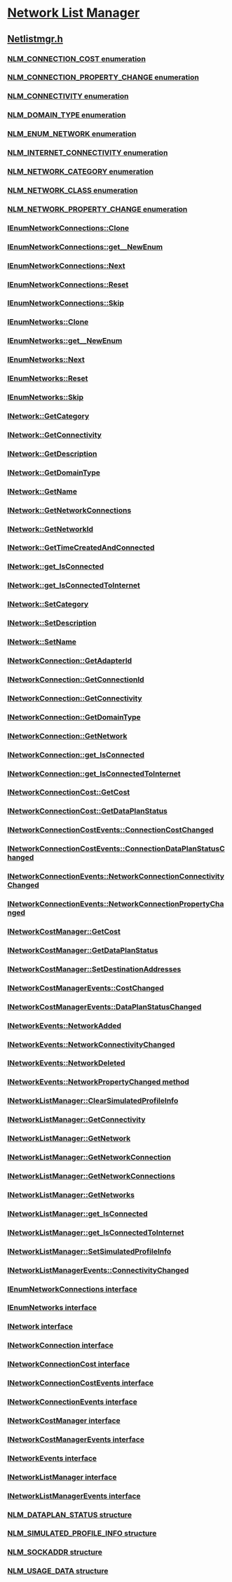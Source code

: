 # [Network List Manager](../_nla/index.md)
## [Netlistmgr.h](index.md)
### [NLM_CONNECTION_COST enumeration](../netlistmgr/ne-netlistmgr-nlm_connection_cost.md)
### [NLM_CONNECTION_PROPERTY_CHANGE enumeration](../netlistmgr/ne-netlistmgr-nlm_connection_property_change.md)
### [NLM_CONNECTIVITY enumeration](../netlistmgr/ne-netlistmgr-nlm_connectivity.md)
### [NLM_DOMAIN_TYPE enumeration](../netlistmgr/ne-netlistmgr-nlm_domain_type.md)
### [NLM_ENUM_NETWORK enumeration](../netlistmgr/ne-netlistmgr-nlm_enum_network.md)
### [NLM_INTERNET_CONNECTIVITY enumeration](../netlistmgr/ne-netlistmgr-nlm_internet_connectivity.md)
### [NLM_NETWORK_CATEGORY enumeration](../netlistmgr/ne-netlistmgr-nlm_network_category.md)
### [NLM_NETWORK_CLASS enumeration](../netlistmgr/ne-netlistmgr-nlm_network_class.md)
### [NLM_NETWORK_PROPERTY_CHANGE enumeration](../netlistmgr/ne-netlistmgr-nlm_network_property_change.md)
### [IEnumNetworkConnections::Clone](../netlistmgr/nf-netlistmgr-ienumnetworkconnections-clone.md)
### [IEnumNetworkConnections::get__NewEnum](../netlistmgr/nf-netlistmgr-ienumnetworkconnections-get__newenum.md)
### [IEnumNetworkConnections::Next](../netlistmgr/nf-netlistmgr-ienumnetworkconnections-next.md)
### [IEnumNetworkConnections::Reset](../netlistmgr/nf-netlistmgr-ienumnetworkconnections-reset.md)
### [IEnumNetworkConnections::Skip](../netlistmgr/nf-netlistmgr-ienumnetworkconnections-skip.md)
### [IEnumNetworks::Clone](../netlistmgr/nf-netlistmgr-ienumnetworks-clone.md)
### [IEnumNetworks::get__NewEnum](../netlistmgr/nf-netlistmgr-ienumnetworks-get__newenum.md)
### [IEnumNetworks::Next](../netlistmgr/nf-netlistmgr-ienumnetworks-next.md)
### [IEnumNetworks::Reset](../netlistmgr/nf-netlistmgr-ienumnetworks-reset.md)
### [IEnumNetworks::Skip](../netlistmgr/nf-netlistmgr-ienumnetworks-skip.md)
### [INetwork::GetCategory](../netlistmgr/nf-netlistmgr-inetwork-getcategory.md)
### [INetwork::GetConnectivity](../netlistmgr/nf-netlistmgr-inetwork-getconnectivity.md)
### [INetwork::GetDescription](../netlistmgr/nf-netlistmgr-inetwork-getdescription.md)
### [INetwork::GetDomainType](../netlistmgr/nf-netlistmgr-inetwork-getdomaintype.md)
### [INetwork::GetName](../netlistmgr/nf-netlistmgr-inetwork-getname.md)
### [INetwork::GetNetworkConnections](../netlistmgr/nf-netlistmgr-inetwork-getnetworkconnections.md)
### [INetwork::GetNetworkId](../netlistmgr/nf-netlistmgr-inetwork-getnetworkid.md)
### [INetwork::GetTimeCreatedAndConnected](../netlistmgr/nf-netlistmgr-inetwork-gettimecreatedandconnected.md)
### [INetwork::get_IsConnected](../netlistmgr/nf-netlistmgr-inetwork-get_isconnected.md)
### [INetwork::get_IsConnectedToInternet](../netlistmgr/nf-netlistmgr-inetwork-get_isconnectedtointernet.md)
### [INetwork::SetCategory](../netlistmgr/nf-netlistmgr-inetwork-setcategory.md)
### [INetwork::SetDescription](../netlistmgr/nf-netlistmgr-inetwork-setdescription.md)
### [INetwork::SetName](../netlistmgr/nf-netlistmgr-inetwork-setname.md)
### [INetworkConnection::GetAdapterId](../netlistmgr/nf-netlistmgr-inetworkconnection-getadapterid.md)
### [INetworkConnection::GetConnectionId](../netlistmgr/nf-netlistmgr-inetworkconnection-getconnectionid.md)
### [INetworkConnection::GetConnectivity](../netlistmgr/nf-netlistmgr-inetworkconnection-getconnectivity.md)
### [INetworkConnection::GetDomainType](../netlistmgr/nf-netlistmgr-inetworkconnection-getdomaintype.md)
### [INetworkConnection::GetNetwork](../netlistmgr/nf-netlistmgr-inetworkconnection-getnetwork.md)
### [INetworkConnection::get_IsConnected](../netlistmgr/nf-netlistmgr-inetworkconnection-get_isconnected.md)
### [INetworkConnection::get_IsConnectedToInternet](../netlistmgr/nf-netlistmgr-inetworkconnection-get_isconnectedtointernet.md)
### [INetworkConnectionCost::GetCost](../netlistmgr/nf-netlistmgr-inetworkconnectioncost-getcost.md)
### [INetworkConnectionCost::GetDataPlanStatus](../netlistmgr/nf-netlistmgr-inetworkconnectioncost-getdataplanstatus.md)
### [INetworkConnectionCostEvents::ConnectionCostChanged](../netlistmgr/nf-netlistmgr-inetworkconnectioncostevents-connectioncostchanged.md)
### [INetworkConnectionCostEvents::ConnectionDataPlanStatusChanged](../netlistmgr/nf-netlistmgr-inetworkconnectioncostevents-connectiondataplanstatuschanged.md)
### [INetworkConnectionEvents::NetworkConnectionConnectivityChanged](../netlistmgr/nf-netlistmgr-inetworkconnectionevents-networkconnectionconnectivitychanged.md)
### [INetworkConnectionEvents::NetworkConnectionPropertyChanged](../netlistmgr/nf-netlistmgr-inetworkconnectionevents-networkconnectionpropertychanged.md)
### [INetworkCostManager::GetCost](../netlistmgr/nf-netlistmgr-inetworkcostmanager-getcost.md)
### [INetworkCostManager::GetDataPlanStatus](../netlistmgr/nf-netlistmgr-inetworkcostmanager-getdataplanstatus.md)
### [INetworkCostManager::SetDestinationAddresses](../netlistmgr/nf-netlistmgr-inetworkcostmanager-setdestinationaddresses.md)
### [INetworkCostManagerEvents::CostChanged](../netlistmgr/nf-netlistmgr-inetworkcostmanagerevents-costchanged.md)
### [INetworkCostManagerEvents::DataPlanStatusChanged](../netlistmgr/nf-netlistmgr-inetworkcostmanagerevents-dataplanstatuschanged.md)
### [INetworkEvents::NetworkAdded](../netlistmgr/nf-netlistmgr-inetworkevents-networkadded.md)
### [INetworkEvents::NetworkConnectivityChanged](../netlistmgr/nf-netlistmgr-inetworkevents-networkconnectivitychanged.md)
### [INetworkEvents::NetworkDeleted](../netlistmgr/nf-netlistmgr-inetworkevents-networkdeleted.md)
### [INetworkEvents::NetworkPropertyChanged method](../netlistmgr/nf-netlistmgr-inetworkevents-networkpropertychanged.md)
### [INetworkListManager::ClearSimulatedProfileInfo](../netlistmgr/nf-netlistmgr-inetworklistmanager-clearsimulatedprofileinfo.md)
### [INetworkListManager::GetConnectivity](../netlistmgr/nf-netlistmgr-inetworklistmanager-getconnectivity.md)
### [INetworkListManager::GetNetwork](../netlistmgr/nf-netlistmgr-inetworklistmanager-getnetwork.md)
### [INetworkListManager::GetNetworkConnection](../netlistmgr/nf-netlistmgr-inetworklistmanager-getnetworkconnection.md)
### [INetworkListManager::GetNetworkConnections](../netlistmgr/nf-netlistmgr-inetworklistmanager-getnetworkconnections.md)
### [INetworkListManager::GetNetworks](../netlistmgr/nf-netlistmgr-inetworklistmanager-getnetworks.md)
### [INetworkListManager::get_IsConnected](../netlistmgr/nf-netlistmgr-inetworklistmanager-get_isconnected.md)
### [INetworkListManager::get_IsConnectedToInternet](../netlistmgr/nf-netlistmgr-inetworklistmanager-get_isconnectedtointernet.md)
### [INetworkListManager::SetSimulatedProfileInfo](../netlistmgr/nf-netlistmgr-inetworklistmanager-setsimulatedprofileinfo.md)
### [INetworkListManagerEvents::ConnectivityChanged](../netlistmgr/nf-netlistmgr-inetworklistmanagerevents-connectivitychanged.md)
### [IEnumNetworkConnections interface](../netlistmgr/nn-netlistmgr-ienumnetworkconnections.md)
### [IEnumNetworks interface](../netlistmgr/nn-netlistmgr-ienumnetworks.md)
### [INetwork interface](../netlistmgr/nn-netlistmgr-inetwork.md)
### [INetworkConnection interface](../netlistmgr/nn-netlistmgr-inetworkconnection.md)
### [INetworkConnectionCost interface](../netlistmgr/nn-netlistmgr-inetworkconnectioncost.md)
### [INetworkConnectionCostEvents interface](../netlistmgr/nn-netlistmgr-inetworkconnectioncostevents.md)
### [INetworkConnectionEvents interface](../netlistmgr/nn-netlistmgr-inetworkconnectionevents.md)
### [INetworkCostManager interface](../netlistmgr/nn-netlistmgr-inetworkcostmanager.md)
### [INetworkCostManagerEvents interface](../netlistmgr/nn-netlistmgr-inetworkcostmanagerevents.md)
### [INetworkEvents interface](../netlistmgr/nn-netlistmgr-inetworkevents.md)
### [INetworkListManager interface](../netlistmgr/nn-netlistmgr-inetworklistmanager.md)
### [INetworkListManagerEvents interface](../netlistmgr/nn-netlistmgr-inetworklistmanagerevents.md)
### [NLM_DATAPLAN_STATUS structure](../netlistmgr/ns-netlistmgr-nlm_dataplan_status.md)
### [NLM_SIMULATED_PROFILE_INFO structure](../netlistmgr/ns-netlistmgr-nlm_simulated_profile_info.md)
### [NLM_SOCKADDR structure](../netlistmgr/ns-netlistmgr-nlm_sockaddr.md)
### [NLM_USAGE_DATA structure](../netlistmgr/ns-netlistmgr-nlm_usage_data.md)
